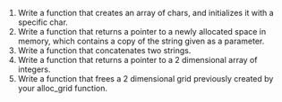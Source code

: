 1. Write a function that creates an array of chars, and initializes it with a specific char.
2. Write a function that returns a pointer to a newly allocated space in memory, which contains a copy of the string given as a parameter.
3. Write a function that concatenates two strings.
4. Write a function that returns a pointer to a 2 dimensional array of integers.
5. Write a function that frees a 2 dimensional grid previously created by your alloc_grid function.
